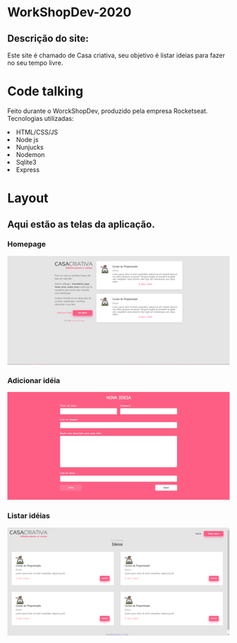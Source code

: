 # WorkShopDev-2020

<h2>Descrição do site:</h2>
<p>Este site é chamado de Casa criativa, seu objetivo é listar ideias para fazer no seu tempo livre. </p> 

# Code talking
<p>
Feito durante o WorckShopDev, produzido pela empresa Rocketseat.
Tecnologias utilizadas:
</p>
<li>HTML/CSS/JS</li>
<li>Node js</li>
<li>Nunjucks</li>
<li>Nodemon</li>
<li>Sqlite3</li>  
<li>Express</li> 
   
# Layout
<h2> Aqui estão as telas da aplicação. </h2>

### Homepage
<img src= "homePage.png">

### Adicionar idéia
<img src= "newIdea.png">

### Listar idéias
<img src= "ideas.png">
